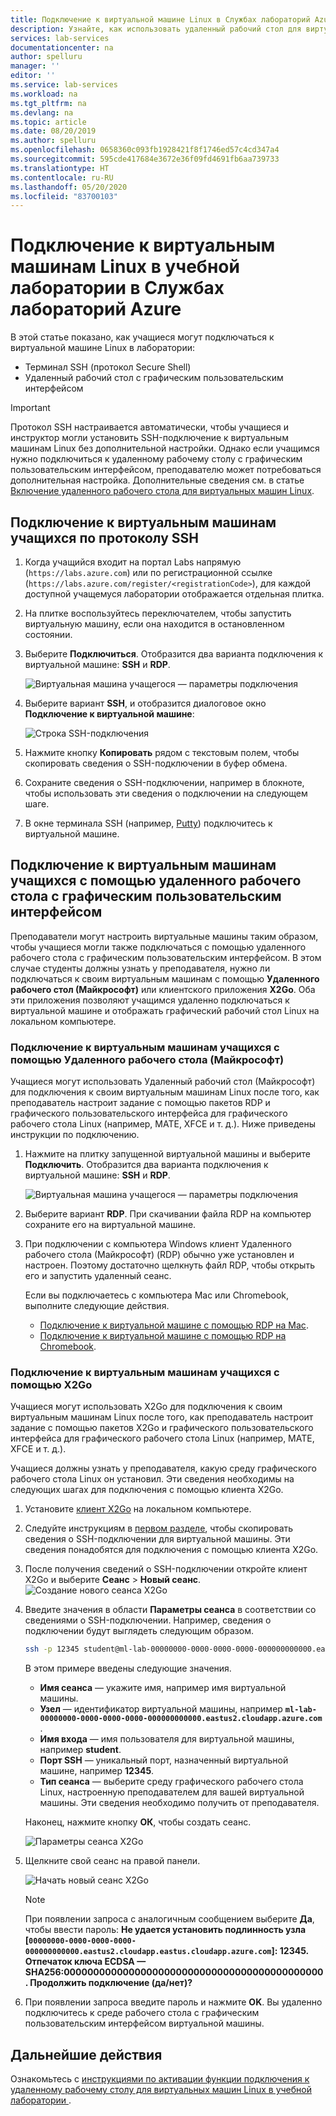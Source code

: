 ```yaml
---
title: Подключение к виртуальной машине Linux в Службах лабораторий Azure | Документация Майкрософт
description: Узнайте, как использовать удаленный рабочий стол для виртуальных машин Linux в лаборатории в Службах лабораторий Azure.
services: lab-services
documentationcenter: na
author: spelluru
manager: ''
editor: ''
ms.service: lab-services
ms.workload: na
ms.tgt_pltfrm: na
ms.devlang: na
ms.topic: article
ms.date: 08/20/2019
ms.author: spelluru
ms.openlocfilehash: 0658360c093fb1928421f8f1746ed57c4cd347a4
ms.sourcegitcommit: 595cde417684e3672e36f09fd4691fb6aa739733
ms.translationtype: HT
ms.contentlocale: ru-RU
ms.lasthandoff: 05/20/2020
ms.locfileid: "83700103"
---
```

# <a name="connect-to-linux-virtual-machines-in-a-classroom-lab-of-azure-lab-services"></a>Подключение к виртуальным машинам Linux в учебной лаборатории в Службах лабораторий Azure
В этой статье показано, как учащиеся могут подключаться к виртуальной машине Linux в лаборатории:
- Терминал SSH (протокол Secure Shell)
- Удаленный рабочий стол с графическим пользовательским интерфейсом

> [!IMPORTANT] 
> Протокол SSH настраивается автоматически, чтобы учащиеся и инструктор могли установить SSH-подключение к виртуальным машинам Linux без дополнительной настройки. Однако если учащимся нужно подключиться к удаленному рабочему столу с графическим пользовательским интерфейсом, преподавателю может потребоваться дополнительная настройка.  Дополнительные сведения см. в статье [Включение удаленного рабочего стола для виртуальных машин Linux](how-to-enable-remote-desktop-linux.md).

## <a name="connect-to-the-student-vm-using-ssh"></a>Подключение к виртуальным машинам учащихся по протоколу SSH

1. Когда учащийся входит на портал Labs напрямую (`https://labs.azure.com`) или по регистрационной ссылке (`https://labs.azure.com/register/<registrationCode>`), для каждой доступной учащемуся лаборатории отображается отдельная плитка. 
   
1. На плитке воспользуйтесь переключателем, чтобы запустить виртуальную машину, если она находится в остановленном состоянии. 

2. Выберите **Подключиться**. Отобразится два варианта подключения к виртуальной машине: **SSH** и **RDP**.

    ![Виртуальная машина учащегося — параметры подключения](../media/how-to-enable-remote-desktop-linux/student-vm-connect-options.png)

3. Выберите вариант **SSH**, и отобразится диалоговое окно **Подключение к виртуальной машине**:  

    ![Строка SSH-подключения](../media/how-to-enable-remote-desktop-linux/ssh-connection-string.png)

4. Нажмите кнопку **Копировать** рядом с текстовым полем, чтобы скопировать сведения о SSH-подключении в буфер обмена. 

5. Сохраните сведения о SSH-подключении, например в блокноте, чтобы использовать эти сведения о подключении на следующем шаге.

6. В окне терминала SSH (например, [Putty](https://www.putty.org/)) подключитесь к виртуальной машине.

## <a name="connect-to-the-student-vm-using-gui-remote-desktop"></a>Подключение к виртуальным машинам учащихся с помощью удаленного рабочего стола с графическим пользовательским интерфейсом
Преподаватели могут настроить виртуальные машины таким образом, чтобы учащиеся могли также подключаться с помощью удаленного рабочего стола с графическим пользовательским интерфейсом.  В этом случае студенты должны узнать у преподавателя, нужно ли подключаться к своим виртуальным машинам с помощью **Удаленного рабочего стол (Майкрософт)** или клиентского приложения **X2Go**.  Оба эти приложения позволяют учащимся удаленно подключаться к виртуальной машине и отображать графический рабочий стол Linux на локальном компьютере.

### <a name="connect-to-the-student-vm-using-microsoft-remote-desktop-rdp"></a>Подключение к виртуальным машинам учащихся с помощью Удаленного рабочего стола (Майкрософт)
Учащиеся могут использовать Удаленный рабочий стол (Майкрософт) для подключения к своим виртуальным машинам Linux после того, как преподаватель настроит задание с помощью пакетов RDP и графического пользовательского интерфейса для графического рабочего стола Linux (например, MATE, XFCE и т. д.). Ниже приведены инструкции по подключению. 

1. Нажмите на плитку запущенной виртуальной машины и выберите **Подключить**. Отобразится два варианта подключения к виртуальной машине: **SSH** и **RDP**.

    ![Виртуальная машина учащегося — параметры подключения](../media/how-to-enable-remote-desktop-linux/student-vm-connect-options.png)
2. Выберите вариант **RDP**.  При скачивании файла RDP на компьютер сохраните его на виртуальной машине.

3. При подключении с компьютера Windows клиент Удаленного рабочего стола (Майкрософт) (RDP) обычно уже установлен и настроен.  Поэтому достаточно щелкнуть файл RDP, чтобы открыть его и запустить удаленный сеанс.

    Если вы подключаетесь с компьютера Mac или Chromebook, выполните следующие действия.
   - [Подключение к виртуальной машине с помощью RDP на Mac](connect-virtual-machine-mac-remote-desktop.md).
   - [Подключение к виртуальной машине с помощью RDP на Chromebook](connect-virtual-machine-chromebook-remote-desktop.md).  

### <a name="connect-to-the-student-vm-using-x2go"></a>Подключение к виртуальным машинам учащихся с помощью X2Go
Учащиеся могут использовать X2Go для подключения к своим виртуальным машинам Linux после того, как преподаватель настроит задание с помощью пакетов X2Go и графического пользовательского интерфейса для графического рабочего стола Linux (например, MATE, XFCE и т. д.).

Учащиеся должны узнать у преподавателя, какую среду графического рабочего стола Linux он установил.  Эти сведения необходимы на следующих шагах для подключения с помощью клиента X2Go.

1. Установите [клиент X2Go](https://wiki.x2go.org/doku.php/doc:installation:x2goclient) на локальном компьютере.

1. Следуйте инструкциям в [первом разделе](how-to-use-remote-desktop-linux-student.md#connect-to-the-student-vm-using-ssh), чтобы скопировать сведения о SSH-подключении для виртуальной машины.  Эти сведения понадобятся для подключения с помощью клиента X2Go.

1. После получения сведений о SSH-подключении откройте клиент X2Go и выберите **Сеанс** > **Новый сеанс**.
   ![Создание нового сеанса X2Go](../media/how-to-use-classroom-lab/x2go-new-session.png)

1. Введите значения в области **Параметры сеанса** в соответствии со сведениями о SSH-подключении.  Например, сведения о подключении будут выглядеть следующим образом.

    ```bash
    ssh -p 12345 student@ml-lab-00000000-0000-0000-0000-000000000000.eastus2.cloudapp.azure.com
    ```

    В этом примере введены следующие значения.

   - **Имя сеанса** — укажите имя, например имя виртуальной машины.
   - **Узел** — идентификатор виртуальной машины, например **`ml-lab-00000000-0000-0000-0000-000000000000.eastus2.cloudapp.azure.com`** .
   - **Имя входа** — имя пользователя для виртуальной машины, например **student**.
   - **Порт SSH** — уникальный порт, назначенный виртуальной машине, например **12345**.
   - **Тип сеанса** — выберите среду графического рабочего стола Linux, настроенную преподавателем для вашей виртуальной машины.  Эти сведения необходимо получить от преподавателя.

    Наконец, нажмите кнопку **ОК**, чтобы создать сеанс.

    ![Параметры сеанса X2Go](../media/how-to-use-classroom-lab/x2go-session-preferences.png)

1.  Щелкните свой сеанс на правой панели.

    ![Начать новый сеанс X2Go](../media/how-to-use-classroom-lab/x2go-start-session.png)

    > [!NOTE] 
    > При появлении запроса с аналогичным сообщением выберите **Да**, чтобы ввести пароль: **Не удается установить подлинность узла [`00000000-0000-0000-0000-000000000000.eastus2.cloudapp.eastus.cloudapp.azure.com`]: 12345.  Отпечаток ключа ECDSA — SHA256:00000000000000000000000000000000000000000000. Продолжить подключение (да/нет)?**

2. При появлении запроса введите пароль и нажмите **OK**.  Вы удаленно подключитесь к среде рабочего стола с графическим пользовательским интерфейсом виртуальной машины.

## <a name="next-steps"></a>Дальнейшие действия
Ознакомьтесь с [инструкциями по активации функции подключения к удаленному рабочему столу для виртуальных машин Linux в учебной лаборатории ](how-to-enable-remote-desktop-linux.md). 

